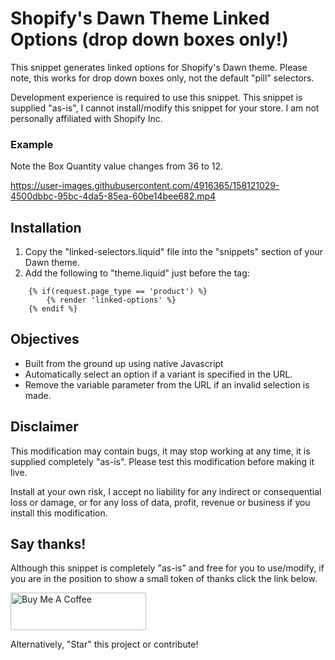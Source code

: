 # Shopify's Dawn Theme Linked Options (drop down boxes only!)
This snippet generates linked options for Shopify's Dawn theme. Please note, this works for drop down boxes only, not the default "pill" selectors.

Development experience is required to use this snippet. This snippet is supplied "as-is", I cannot install/modify this snippet for your store. I am not personally affiliated with Shopify Inc.

### Example
Note the Box Quantity value changes from 36 to 12.

https://user-images.githubusercontent.com/4916365/158121029-4500dbbc-95bc-4da5-85ea-60be14bee682.mp4

## Installation
1. Copy the "linked-selectors.liquid" file into the "snippets" section of your Dawn theme.
2. Add the following to "theme.liquid" just before the </body> tag:

```
    {% if(request.page_type == 'product') %}
    	{% render 'linked-options' %}
    {% endif %}
```

## Objectives
- Built from the ground up using native Javascript
- Automatically select an option if a variant is specified in the URL.
- Remove the variable parameter from the URL if an invalid selection is made.

## Disclaimer
This modification may contain bugs, it may stop working at any time, it is supplied completely "as-is". Please test this modification before making it live.

Install at your own risk, I accept no liability for any indirect or consequential loss or damage, or for any loss of data, profit, revenue or business if you install this modification.

## Say thanks!
Although this snippet is completely "as-is" and free for you to use/modify, if you are in the position to show a small token of thanks click the link below.

<a href="https://www.buymeacoffee.com/jonohallnz" target="_blank"><img src="https://cdn.buymeacoffee.com/buttons/v2/default-yellow.png" alt="Buy Me A Coffee" style="height: 60px !important;width: 217px !important;" ></a>

Alternatively, "Star" this project or contribute!

